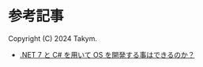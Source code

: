 # 参考記事
Copyright (C) 2024 Takym.

* [.NET 7 と C# を用いて OS を開発する事はできるのか？](https://takym.github.io/blog/general/2022/12/25/osdotnet.html)
